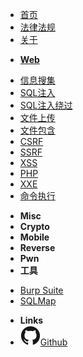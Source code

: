 <!-- docs/_sidebar.md -->
* [首页](/)
* [法律法规](/law)
* [关于](/about)
- **[Web](/web/)**
* [信息搜集](/web/信息搜集)
* [SQL注入](/web/sqli)
* [SQL注入绕过](/web/sqli-bypass)
* [文件上传](/)
* [文件包含](/)
* [CSRF](/)
* [SSRF](/)
* [XSS](/)
* [PHP](/)
* [XXE](/)
* [命令执行](/)
- **Misc**
- **Crypto**
- **Mobile**
- **Reverse**
- **Pwn**
- **工具**
* [Burp Suite](/)
* [SQLMap](/)
- **Links**
- [![Github](assets/img/github.svg)Github](https://github.com/)